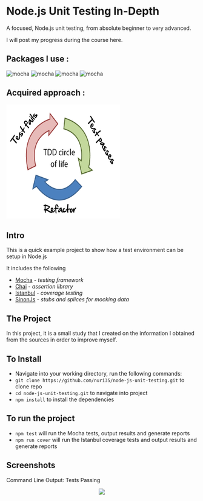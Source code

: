 # Node.js Unit Testing In-Depth
​A focused,  Node.js unit testing, from absolute beginner to very advanced.

I will post my progress during the course here.


## Packages I use :

<img src="https://www.vectorlogo.zone/logos/mochajs/mochajs-icon.svg" alt="mocha" width="50" height="50"/> <img src="https://www.vectorlogo.zone/logos/nodejs/nodejs-ar21.svg" alt="mocha" width="50" height="50"/> <img src="https://www.vectorlogo.zone/logos/expressjs/expressjs-ar21.svg" alt="mocha" width="50" height="50"/>  <img src="https://www.vectorlogo.zone/logos/chaijs/chaijs-ar21.svg" alt="mocha" width="50" height="50"/>


## Acquired approach :

<img src="https://github.com/nuri35/node-js-unit-testing/blob/master/img/1_uAdiy19SknA2iYYQ6jNfCw.png" alt="mocha"  width="300" height="300"/>



## Intro
This is a quick example project to show how a test environment can be setup in Node.js

It includes the following

- [Mocha](http://mochajs.org/) - *testing framework*
- [Chai](http://chaijs.com/) - *assertion library*
- [Istanbul](https://github.com/gotwarlost/istanbul) - *coverage testing*
- [SinonJs](http://sinonjs.org/) - *stubs and splices for mocking data*



## The Project
In this project, it is a small study that I created on the information I obtained from the sources in order to improve myself.

## To Install
- Navigate into your working directory, run the following commands:
- ```git clone https://github.com/nuri35/node-js-unit-testing.git``` to clone repo
- ```cd node-js-unit-testing.git``` to navigate into project
- ```npm install``` to install the dependencies

## To run the project

- ```npm test``` will run the Mocha tests, output results and generate reports
- ```npm run cover``` will run the Istanbul coverage tests and output results and generate reports

## Screenshots

Command Line Output: Tests Passing

<p align="center"><img src="https://i.ibb.co/WDpBStz/better-test3.png" /></p>




